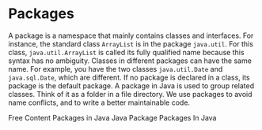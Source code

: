 # Packages

A package is a namespace that mainly contains classes and interfaces. For instance, the standard class `ArrayList` is in the package `java.util`. For this class, `java.util.ArrayList` is called its fully qualified name because this syntax has no ambiguity. Classes in different packages can have the same name. For example, you have the two classes `java.util.Date` and `java.sql.Date`, which are different. If no package is declared in a class, its package is the default package.
A package in Java is used to group related classes. Think of it as a folder in a file directory. We use packages to avoid name conflicts, and to write a better maintainable code.

<ResourceGroupTitle>Free Content</ResourceGroupTitle>
<BadgeLink colorScheme='blue' badgeText='Official Site' href='https://docs.oracle.com/javase/8/docs/api/java/lang/Package.html'>Packages in Java</BadgeLink>
<BadgeLink colorScheme='yellow' badgeText='Read' href='https://www.javatpoint.com/package'>Java Package</BadgeLink>
<BadgeLink colorScheme='yellow' badgeText='Read' href='https://www.geeksforgeeks.org/packages-in-java/'>Packages In Java</BadgeLink>
